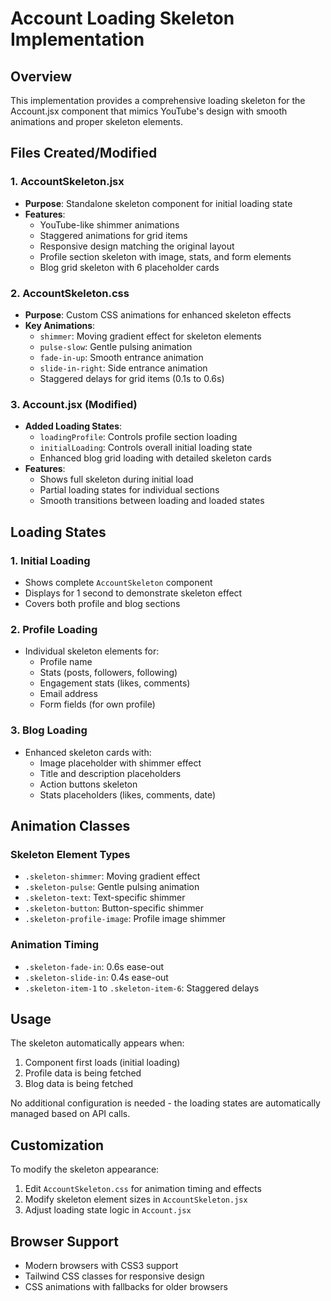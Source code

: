 # Account Loading Skeleton Implementation

## Overview
This implementation provides a comprehensive loading skeleton for the Account.jsx component that mimics YouTube's design with smooth animations and proper skeleton elements.

## Files Created/Modified

### 1. AccountSkeleton.jsx
- **Purpose**: Standalone skeleton component for initial loading state
- **Features**:
  - YouTube-like shimmer animations
  - Staggered animations for grid items
  - Responsive design matching the original layout
  - Profile section skeleton with image, stats, and form elements
  - Blog grid skeleton with 6 placeholder cards

### 2. AccountSkeleton.css
- **Purpose**: Custom CSS animations for enhanced skeleton effects
- **Key Animations**:
  - `shimmer`: Moving gradient effect for skeleton elements
  - `pulse-slow`: Gentle pulsing animation
  - `fade-in-up`: Smooth entrance animation
  - `slide-in-right`: Side entrance animation
  - Staggered delays for grid items (0.1s to 0.6s)

### 3. Account.jsx (Modified)
- **Added Loading States**:
  - `loadingProfile`: Controls profile section loading
  - `initialLoading`: Controls overall initial loading state
  - Enhanced blog grid loading with detailed skeleton cards
- **Features**:
  - Shows full skeleton during initial load
  - Partial loading states for individual sections
  - Smooth transitions between loading and loaded states

## Loading States

### 1. Initial Loading
- Shows complete `AccountSkeleton` component
- Displays for 1 second to demonstrate skeleton effect
- Covers both profile and blog sections

### 2. Profile Loading
- Individual skeleton elements for:
  - Profile name
  - Stats (posts, followers, following)
  - Engagement stats (likes, comments)
  - Email address
  - Form fields (for own profile)

### 3. Blog Loading
- Enhanced skeleton cards with:
  - Image placeholder with shimmer effect
  - Title and description placeholders
  - Action buttons skeleton
  - Stats placeholders (likes, comments, date)

## Animation Classes

### Skeleton Element Types
- `.skeleton-shimmer`: Moving gradient effect
- `.skeleton-pulse`: Gentle pulsing animation
- `.skeleton-text`: Text-specific shimmer
- `.skeleton-button`: Button-specific shimmer
- `.skeleton-profile-image`: Profile image shimmer

### Animation Timing
- `.skeleton-fade-in`: 0.6s ease-out
- `.skeleton-slide-in`: 0.4s ease-out
- `.skeleton-item-1` to `.skeleton-item-6`: Staggered delays

## Usage

The skeleton automatically appears when:
1. Component first loads (initial loading)
2. Profile data is being fetched
3. Blog data is being fetched

No additional configuration is needed - the loading states are automatically managed based on API calls.

## Customization

To modify the skeleton appearance:
1. Edit `AccountSkeleton.css` for animation timing and effects
2. Modify skeleton element sizes in `AccountSkeleton.jsx`
3. Adjust loading state logic in `Account.jsx`

## Browser Support

- Modern browsers with CSS3 support
- Tailwind CSS classes for responsive design
- CSS animations with fallbacks for older browsers



